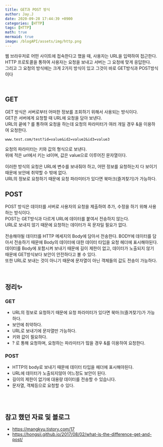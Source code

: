 ```yaml
---
title: GET과 POST 방식
author: Jay.J
date: 2020-09-28 17:44:39 +0900
categories: [HTTP]
tags: [HTTP]
math: true
mermaid: true
image: /blogAPI/assets/img/http.png
---
```


웹 브라우저로 어떤 사이트에 접속한다고 했을 때, 사용자는 URL을 입력하여 접근한다.<br>
HTTP 프로토콜을 통하여 사용자는 요청을 보내고 서버는 그 요청에 맞게 응답한다.<br>
그리고 그 요청의 방식에는 크게 2가지 방식이 있고 그것이 바로 GET방식과 POST방식이다

<br>

## GET

GET 방식은 서버로부터 어떠한 정보를 조회하기 위해서 사용되는 방식이다.<br>
GET은 서버에게 요청할 때 URL에 요청을 담아 보낸다. <br>
URL의 끝에 ? 를 통하여 요청을 하는데 요청의 파라미터가 여러 개일 경우 &을 이용하여 요청한다.<br>

```
www.test.com/test?id=value&id2=value2&id3=value3
```

요청의 파라미터는 키와 값의 형식으로 보낸다.<br>
위에 적은 url에서 키는 id이며, 값은 value으로 이루어진 문자열이다.<br>
<br>
이러한 방식의 요청은 URL에 변수를 보내줘야 하고, 어떤 정보를 요청하는지 다 보이기 때문에 보안에 취약할 수 밖에 없다.<br>
URL의 정보로 요청하기 때문에 요청 파라미터가 있다면 북마크(즐겨찾기)가 가능하다.

## POST
POST 방식은 데이터를 서버로 사용자의 요청을 제출하여 추가, 수정을 하기 위해 사용하는 방식이다.<br>
POST는 GET방식과 다르게 URL에 데이터를 붙여서 전송하지 않는다.<br>
URL로 보내지 않기 때문에 요청하는 데이터가 꼭 문자일 필요가 없다.<br>
<br>
전송해야될 데이터를 HTTP 메세지의 Body에 담아서 전송한다.
BODY에 데이터를 담아서 전송하기 때문에 Body의 데이터에 대한 데이터 타입을 요청 헤더에 표시해야된다.
<br>
데이터를 Body에 포함시켜 보내기 때문에 길이 제한이 없고, 데이터가 노출되지 않기 때문에 GET방식보다 보안이 안전하다고 볼 수 있다.<br>
또한 URL로 보내는 것이 아니기 때문에 문자열이 아닌 객체들의 값도 전송이 가능하다.

<br>

## 정리✨

### GET
- URL의 정보로 요청하기 때문에 요청 파라미터가 있다면 북마크(즐겨찾기)가 가능하다.
- 보안에 취약하다.
- URL로 보내기에 문자열만 가능하다.
- 키와 값이 필요하다.
- ? 로 통해 요청하며, 요청하는 파라미터가 많을 경우 &를 이용하여 요청한다.

### POST
- HTTP의 body로 보내기 때문에 데이터 타입을 헤더에 표시해야된다.
- URL에 데이터가 노출되지않아 어느정도 보안이 된다.
- 길이의 제한이 없기에 대용량 데이터를 전송할 수 있습니다.
- 문자열, 객체등으로 요청할 수 있다.

<br>
<br>

## 참고 했던 자료 및 블로그
- <a href="https://mangkyu.tistory.com/17">https://mangkyu.tistory.com/17</a>
- <a href="https://hongsii.github.io/2017/08/02/what-is-the-difference-get-and-post/">https://hongsii.github.io/2017/08/02/what-is-the-difference-get-and-post/</a>

